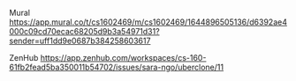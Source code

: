 Mural
https://app.mural.co/t/cs1602469/m/cs1602469/1644896505136/d6392ae4000c09cd70ecac68205d9b3a54971d31?sender=uff1dd9e0687b384258603617

ZenHub
https://app.zenhub.com/workspaces/cs-160-61fb2fead5ba350011b54702/issues/sara-ngo/uberclone/11
